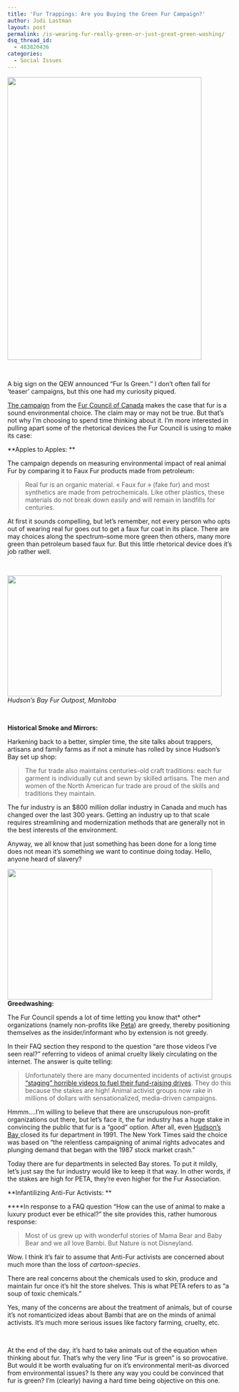 ```yaml
---
title: 'Fur Trappings: Are you Buying the Green Fur Campaign?'
author: Jodi Lastman
layout: post
permalink: /is-wearing-fur-really-green-or-just-great-green-washing/
dsq_thread_id:
  - 483820436
categories:
  - Social Issues
---
```

<a href="http://hypenotic.com/meaning-fulmarketing/7783/is-wearing-fur-really-green-or-just-great-green-washing/attachment/screen-shot-2011-11-25-at-1-19-59-pm" rel="attachment wp-att-7786"><img class="size-full wp-image-7786 aligncenter" title="Screen shot 2011-11-25 at 1.19.59 PM" src="http://hypenotic.com/wordpress/wp-content/uploads/2011/11/Screen-shot-2011-11-25-at-1.19.59-PM.png" alt="" width="435" height="634" /></a>

&nbsp;

A big sign on the QEW announced &#8220;Fur Is Green.&#8221; I don&#8217;t often fall for &#8216;teaser&#8217; campaigns, but this one had my curiosity piqued.

[The campaign][1] from the [Fur Council of Canada][2] makes the case that fur is a sound environmental choice. The claim may or may not be true. But that&#8217;s not why I&#8217;m choosing to spend time thinking about it. I&#8217;m more interested in pulling apart some of the rhetorical devices the Fur Council is using to make its case:

**Apples to Apples: **

The campaign depends on measuring environmental impact of real animal Fur by comparing it to Faux Fur products made from petroleum:

> Real fur is an organic material. « Faux fur » (fake fur) and most synthetics are made from petrochemicals. Like other plastics, these materials do not break down easily and will remain in landfills for centuries.

At first it sounds compelling, but let&#8217;s remember, not every person who opts out of wearing real fur goes out to get a faux fur coat in its place. There are may choices along the spectrum&#8211;some more green then others, many more green than petroleum based faux fur. But this little rhetorical device does it&#8217;s job rather well.

&nbsp;

<a href="http://hypenotic.com/meaning-fulmarketing/7783/is-wearing-fur-really-green-or-just-great-green-washing/attachment/screen-shot-2011-11-25-at-3-18-42-pm" rel="attachment wp-att-7811"><img class="size-full wp-image-7811 aligncenter" title="Screen shot 2011-11-25 at 3.18.42 PM" src="http://hypenotic.com/wordpress/wp-content/uploads/2011/11/Screen-shot-2011-11-25-at-3.18.42-PM.png" alt="" width="480" height="271" /></a>*Hudson&#8217;s Bay Fur Outpost, Manitoba*

&nbsp;

**Historical Smoke and Mirrors:**

Harkening back to a better, simpler time, the site talks about trappers, artisans and family farms as if not a minute has rolled by since Hudson&#8217;s Bay set up shop:

> The fur trade also maintains centuries-old craft traditions: each fur garment is individually cut and sewn by skilled artisans. The men and women of the North American fur trade are proud of the skills and traditions they maintain.

The fur industry is an $800 million dollar industry in Canada and much has changed over the last 300 years. Getting an industry up to that scale requires streamlining and modernization methods that are generally not in the best interests of the environment.

Anyway, we all know that just something has been done for a long time does not mean it&#8217;s something we want to continue doing today. Hello, anyone heard of slavery?

<a href="http://hypenotic.com/meaning-fulmarketing/7783/is-wearing-fur-really-green-or-just-great-green-washing/attachment/screen-shot-2011-11-25-at-1-25-56-pm" rel="attachment wp-att-7789"><img class="size-full wp-image-7789 aligncenter" title="Screen shot 2011-11-25 at 1.25.56 PM" src="http://hypenotic.com/wordpress/wp-content/uploads/2011/11/Screen-shot-2011-11-25-at-1.25.56-PM.png" alt="" width="459" height="293" /></a>**Greedwashing:**

The Fur Council spends a lot of time letting you know that* other* organizations (namely non-profits like [Peta][3]) are greedy, thereby positioning themselves as the insider/informant who by extension is not greedy.

In their FAQ section they respond to the question &#8220;are those videos I&#8217;ve seen real?&#8221; referring to videos of animal cruelty likely circulating on the internet. The answer is quite telling:

> Unfortunately there are many documented incidents of activist groups <a href="http://www.furcommission.com/news/newsC7.htm" target="_blank">“staging” horrible videos to fuel their fund-raising drives</a>. They do this because the stakes are high! Animal activist groups now rake in millions of dollars with sensationalized, media-driven campaigns.

Hmmm&#8230;.I&#8217;m willing to believe that there are unscrupulous non-profit organizations out there, but let&#8217;s face it, the fur industry has a huge stake in convincing the public that fur is a &#8220;good&#8221; option. After all, even [Hudson&#8217;s Bay ][4]closed its fur department in 1991. The New York Times said the choice was based on &#8220;the relentless campaigning of animal rights advocates and plunging demand that began with the 1987 stock market crash.&#8221;

Today there are fur departments in selected Bay stores. To put it mildly,  let&#8217;s just say the fur industry would like to keep it that way. In other words, if the stakes are high for PETA, they&#8217;re even higher for the Fur Association.

**Infantilizing Anti-Fur Activists: **

****In response to a FAQ question &#8220;How can the use of animal to make a luxury product ever be ethical?&#8221; the site provides this, rather humorous response:

> Most of us grew up with wonderful stories of Mama Bear and Baby Bear and we all love Bambi. But Nature is not Disneyland.

Wow. I think it&#8217;s fair to assume that Anti-Fur activists are concerned about much more than the loss of *cartoon-species*.

There are real concerns about the chemicals used to skin, produce and maintain fur once it&#8217;s hit the store shelves. This is what PETA refers to as &#8220;a soup of toxic chemicals.&#8221;

Yes, many of the concerns are about the treatment of animals, but of course it&#8217;s not romanticized ideas about Bambi that are on the minds of animal activists. It&#8217;s much more serious issues like factory farming, cruelty, etc.

&nbsp;

At the end of the day, it&#8217;s hard to take animals out of the equation when thinking about fur. That&#8217;s why the very line &#8220;Fur is green&#8221; is so provocative. But would it be worth evaluating fur on it&#8217;s environmental merit&#8211;as divorced from environmental issues? Is there any way you could be convinced that fur is green? I&#8217;m (clearly) having a hard time being objective on this one.

&nbsp;

&nbsp;

&nbsp;

 [1]: ttp://www.furisgreen.com/
 [2]: http://www.furcouncil.com/home.aspx
 [3]: http://www.peta.org/
 [4]: http://www.nytimes.com/1991/02/26/business/fur-industry-shrinking-with-no-end-in-sight.html?pagewanted=all&src=pm